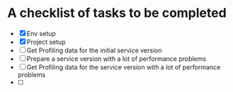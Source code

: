 # A checklist of tasks to be completed

- [x] Env setup
- [x] Project setup
- [ ] Get Profiling data for the initial service version
- [ ] Prepare a service version with a lot of performance problems
- [ ] Get Profiling data for the service version with a lot of performance problems
- [ ]
